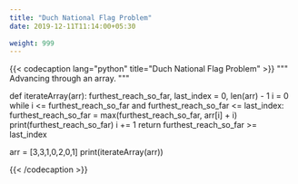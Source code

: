 ```yaml
---
title: "Duch National Flag Problem"
date: 2019-12-11T11:14:00+05:30
 
weight: 999
---
```


{{< codecaption lang="python" title="Duch National Flag Problem" >}}
"""
Advancing through an array.
"""

def iterateArray(arr):
    furthest_reach_so_far, last_index = 0, len(arr) - 1
    i = 0
    while i <= furthest_reach_so_far and furthest_reach_so_far <= last_index:
        furthest_reach_so_far = max(furthest_reach_so_far, arr[i] + i)
        print(furthest_reach_so_far)
        i += 1
    return furthest_reach_so_far >= last_index 

arr = [3,3,1,0,2,0,1]
print(iterateArray(arr))

{{< /codecaption >}}
